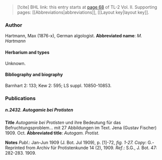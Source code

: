 > [!cite] BHL link: this entry starts at [page 68](https://www.biodiversitylibrary.org/page/33068310) of TL-2 Vol. II.
> Supporting pages: [[Abbreviations|abbreviations]], [[Layout key|layout key]].

### Author

Hartmann, Max (1876-x), German algologist. 
**Abbreviated name**: *M. Hartmann*

#### Herbarium and types

Unknown.

#### Bibliography and biography

Barnhart 2: 133; Kew 2: 595; LS suppl. 10850-10853.

### Publications

##### n.2432. Autogamie bei Protisten

**Title**
*Autogamie bei Protisten* und ihre Bedeutung für das Befruchtungsproblem... mit 27 Abbildungen im Text. Jena (Gustav Fischer) 1909. Oct.
**Abbreviated title**: *Autogam. Protist.*

**Notes**
*Publ*.: Jan-Jun 1909 (J. Bot. Jul 1909), p. \[1\]-72, *fig. 1-27. Copy*: G.- Reprinted from Archiv für Protistenkunde 14 (2), 1909.
*Ref*.: S.G., J. Bot. 47: 282-283. 1909.

